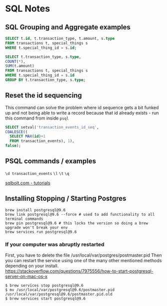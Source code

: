 # SQL Notes

## SQL Grouping and Aggregate examples
```sql
SELECT t.id, t.transaction_type, t.amount, s.type  
FROM transactions t, special_things s 
WHERE t.special_thing_id = s.id;
```


```sql
SELECT t.transaction_type, s.type, 
COUNT(*), 
SUM(t.amount)  
FROM transactions t, special_things s 
WHERE t.special_thing_id = s.id 
GROUP BY t.transaction_type, s.type;
```

## Reset the id sequencing
This command can solve the problem where id sequence gets a bit funked up and not being able to write a record because that id already exists - run this command from inside `psql`
```sql
SELECT setval('transaction_events_id_seq', 
COALESCE((
  SELECT MAX(id)+1 
  FROM transaction_events), 1), 
false);
```

## PSQL commands / examples
`\d transaction_events`
`\l`
`\t`
`\q`

[sqlbolt.com - tutorials](https://sqlbolt.com/)

## Installing Stopping / Starting Postgres
```
brew install postgresql@9.6
brew link postgresql@9.6 --force # used to add functionality to all terminal commands
brew pin postgresql@9.6 # this locks the version so doing a brew upgrade won't break your env
brew services run postgresql@9.6
```

### If your computer was abruptly restarted
First, you have to delete the file /usr/local/var/postgres/postmaster.pid Then you can restart the service using one of the many other mentioned methods depending on your install.
https://stackoverflow.com/questions/7975556/how-to-start-postgresql-server-on-mac-os-x
```
$ brew services stop postgresql@9.6
$ mv /usr/local/var/postgresql@9.6/postmaster.pid /usr/local/var/postgresql@9.6/postmaster.pid.old
$ brew services start postgresql@9.6
```